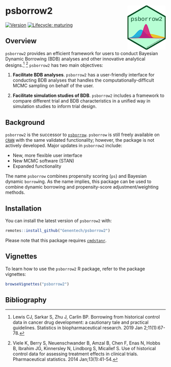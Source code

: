 # psborrow2 <img src="./man/figures/hex.png" align="right" width="120"/>

<!-- badges: start -->

[![Version](https://img.shields.io/static/v1.svg?label=github.com/genentech&message=v.0.0.2.0&color=DC0073)](https://github.com/Genentech/psborrow2)
[![Lifecycle:
maturing](https://img.shields.io/badge/lifecycle-experimental-orange.svg)](https://www.tidyverse.org/lifecycle/#experimental)

<!-- badges: end -->

## Overview

`psborrow2` provides an efficient framework for users to
conduct Bayesian Dynamic Borrowing (BDB) analyses and other
innovative analytical designs.[^1] [^2]
`psborrow2` has two main objectives:

1. **Facilitate BDB analyses**. `psborrow2` has a user-friendly interface for
   conducting BDB analyses that handles the computationally-difficult MCMC sampling
   on behalf of the user.

2. **Facilitate simulation studies of BDB**. `psborrow2` includes a
   framework to compare different trial and BDB characteristics in a unified way
   in simulation studies to inform trial design.

## Background

`psborrow2` is the successor to
[`psborrow`](https://github.com/Genentech/psborrow). `psborrow` is still freely
available on [`CRAN`](https://cran.r-project.org/package=psborrow) with the
same validated functionality; however, the package is not actively developed.
Major updates in `psborrow2` include:

- New, more flexible user interface
- New MCMC software (STAN)
- Expanded functionality

The name `psborrow` combines propensity scoring (`ps`) and Bayesian dynamic
`borrow`ing. As the name implies, this package can be used to combine dynamic
borrowing and propensity-score adjustment/weighting methods.

## Installation

You can install the latest version of `psborrow2` with:

```r
remotes::install_github("Genentech/psborrow2")
```

Please note that this package requires [`cmdstanr`](https://mc-stan.org/cmdstanr/).

## Vignettes

To learn how to use the `psborrow2` R package, refer to the package vignettes:

```r
browseVignettes("psborrow2")
```

## Bibliography

[^1]:
    Lewis CJ, Sarkar S, Zhu J, Carlin BP. Borrowing from historical control data
    in cancer drug development: a cautionary tale and practical guidelines.
    Statistics in biopharmaceutical research. 2019 Jan 2;11(1):67-78.

[^2]:
    Viele K, Berry S, Neuenschwander B, Amzal B, Chen F, Enas N, Hobbs B,
    Ibrahim JG, Kinnersley N, Lindborg S, Micallef S. Use of historical control
    data for assessing treatment effects in clinical trials. Pharmaceutical
    statistics. 2014 Jan;13(1):41-54.
